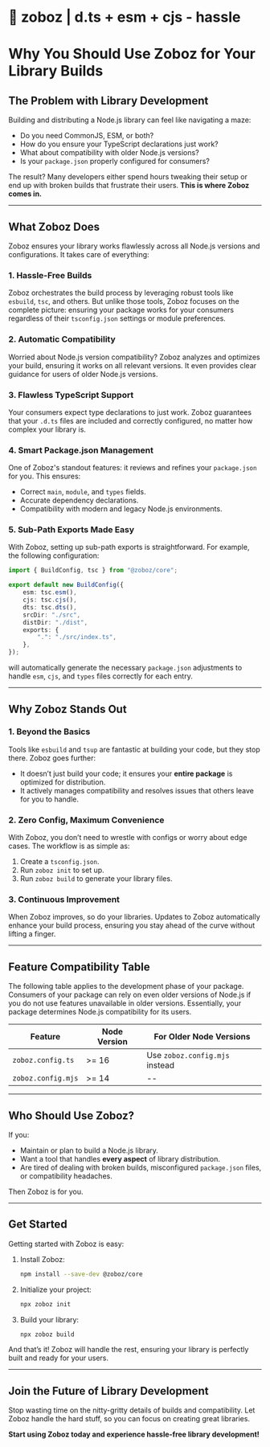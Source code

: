 # 🐐 zoboz | d.ts + esm + cjs - hassle

# Why You Should Use Zoboz for Your Library Builds

## **The Problem with Library Development**
Building and distributing a Node.js library can feel like navigating a maze:
- Do you need CommonJS, ESM, or both?
- How do you ensure your TypeScript declarations just work?
- What about compatibility with older Node.js versions?
- Is your `package.json` properly configured for consumers?

The result? Many developers either spend hours tweaking their setup or end up with broken builds that frustrate their users. **This is where Zoboz comes in.**

---

## **What Zoboz Does**
Zoboz ensures your library works flawlessly across all Node.js versions and configurations. It takes care of everything:

### **1. Hassle-Free Builds**
Zoboz orchestrates the build process by leveraging robust tools like `esbuild`, `tsc`, and others. But unlike those tools, Zoboz focuses on the complete picture: ensuring your package works for your consumers regardless of their `tsconfig.json` settings or module preferences.

### **2. Automatic Compatibility**
Worried about Node.js version compatibility? Zoboz analyzes and optimizes your build, ensuring it works on all relevant versions. It even provides clear guidance for users of older Node.js versions.

### **3. Flawless TypeScript Support**
Your consumers expect type declarations to just work. Zoboz guarantees that your `.d.ts` files are included and correctly configured, no matter how complex your library is.

### **4. Smart Package.json Management**
One of Zoboz's standout features: it reviews and refines your `package.json` for you. This ensures:
- Correct `main`, `module`, and `types` fields.
- Accurate dependency declarations.
- Compatibility with modern and legacy Node.js environments.

### **5. Sub-Path Exports Made Easy**
With Zoboz, setting up sub-path exports is straightforward. For example, the following configuration:

```typescript
import { BuildConfig, tsc } from "@zoboz/core";

export default new BuildConfig({
	esm: tsc.esm(),
	cjs: tsc.cjs(),
	dts: tsc.dts(),
	srcDir: "./src",
	distDir: "./dist",
	exports: {
		".": "./src/index.ts",
	},
});
```

will automatically generate the necessary `package.json` adjustments to handle `esm`, `cjs`, and `types` files correctly for each entry.

---

## **Why Zoboz Stands Out**

### **1. Beyond the Basics**
Tools like `esbuild` and `tsup` are fantastic at building your code, but they stop there. Zoboz goes further:
- It doesn’t just build your code; it ensures your **entire package** is optimized for distribution.
- It actively manages compatibility and resolves issues that others leave for you to handle.

### **2. Zero Config, Maximum Convenience**
With Zoboz, you don’t need to wrestle with configs or worry about edge cases. The workflow is as simple as:
1. Create a `tsconfig.json`.
2. Run `zoboz init` to set up.
3. Run `zoboz build` to generate your library files.

### **3. Continuous Improvement**
When Zoboz improves, so do your libraries. Updates to Zoboz automatically enhance your build process, ensuring you stay ahead of the curve without lifting a finger.

---

## **Feature Compatibility Table**
The following table applies to the development phase of your package. Consumers of your package can rely on even older versions of Node.js if you do not use features unavailable in older versions. Essentially, your package determines Node.js compatibility for its users.

| Feature            | Node Version | For Older Node Versions        |
| ------------------ | ------------ | ------------------------------ |
| `zoboz.config.ts`  | >= 16        | Use `zoboz.config.mjs` instead |
| `zoboz.config.mjs` | >= 14        | --                             |

---

## **Who Should Use Zoboz?**
If you:
- Maintain or plan to build a Node.js library.
- Want a tool that handles **every aspect** of library distribution.
- Are tired of dealing with broken builds, misconfigured `package.json` files, or compatibility headaches.

Then Zoboz is for you.

---

## **Get Started**
Getting started with Zoboz is easy:

1. Install Zoboz:
   ```bash
   npm install --save-dev @zoboz/core
   ```

2. Initialize your project:
   ```bash
   npx zoboz init
   ```

3. Build your library:
   ```bash
   npx zoboz build
   ```

And that’s it! Zoboz will handle the rest, ensuring your library is perfectly built and ready for your users.

---

## **Join the Future of Library Development**
Stop wasting time on the nitty-gritty details of builds and compatibility. Let Zoboz handle the hard stuff, so you can focus on creating great libraries.

**Start using Zoboz today and experience hassle-free library development!**

